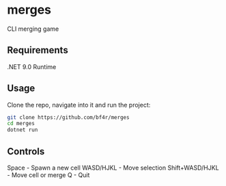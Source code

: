 # merges
CLI merging game

## Requirements
.NET 9.0 Runtime

## Usage
Clone the repo, navigate into it and run the project:
```bash
git clone https://github.com/bf4r/merges
cd merges
dotnet run
```

## Controls
Space - Spawn a new cell
WASD/HJKL - Move selection
Shift+WASD/HJKL - Move cell or merge
Q - Quit

